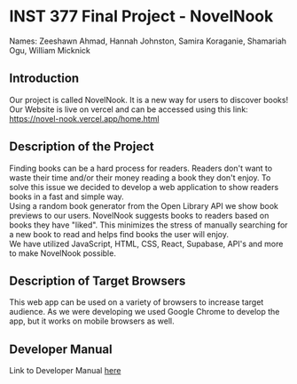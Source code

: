 # INST 377 Final Project - NovelNook 
Names: Zeeshawn Ahmad, Hannah Johnston, Samira Koraganie, Shamariah Ogu, William Micknick

## Introduction
Our project is called NovelNook. It is a new way for users to discover books! 
Our Website is live on vercel and can be accessed using this link: https://novel-nook.vercel.app/home.html
## Description of the Project
Finding books can be a hard process for readers. Readers don't want to waste their time and/or their money reading a book they don't enjoy. To solve this issue we decided to develop a web application to show readers books in a fast and simple way. <br>
Using a random book generator from the Open Library API we show book previews to our users. NovelNook suggests books to readers based on books they have "liked". This minimizes the stress of manually searching for a new book to read and helps find books the user will enjoy. <br>
We have utilized JavaScript, HTML, CSS, React, Supabase, API's and more to make NovelNook possible.
## Description of Target Browsers
This web app can be used on a variety of browsers to increase target audience. As we were developing we used Google Chrome to develop the app, but it works on mobile browsers as well. 

## Developer Manual
Link to Developer Manual [here](docs.md)

